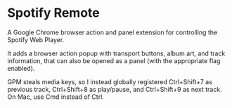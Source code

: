 Spotify Remote
==============

A Google Chrome browser action and panel extension for controlling the Spotify Web Player.

It adds a browser action popup with transport buttons, album art, and track information, that can also be opened as a panel (with the appropriate flag enabled).

GPM steals media keys, so I instead globally registered Ctrl+Shift+7 as previous track, Ctrl+Shift+8 as play/pause, and Ctrl+Shift+9 as next track. On Mac, use
Cmd instead of Ctrl.